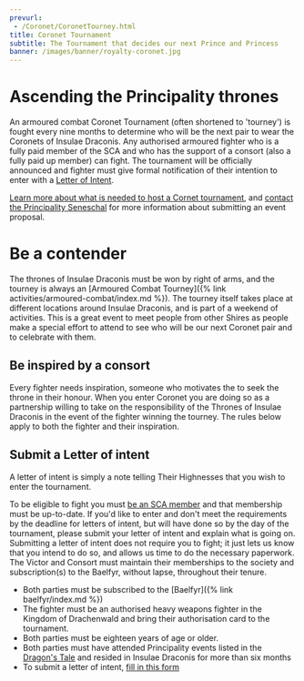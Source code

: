 ```yaml
---
prevurl:
 - /Coronet/CoronetTourney.html
title: Coronet Tournament
subtitle: The Tournament that decides our next Prince and Princess
banner: /images/banner/royalty-coronet.jpg
---
```

# Ascending the Principality thrones

<p>An armoured combat Coronet Tournament (often shortened to 'tourney') is fought every nine months to determine who will be the next pair to wear the Coronets of Insulae Draconis. Any authorised armoured fighter who is a fully paid member of the SCA and who has the support of a consort (also a fully paid up member) can fight. The tournament will be officially announced and fighter must give formal notification of their intention to enter with a  <a href="{% link coronet/coronet-tourney.md %}#submit-a-letter-of-intent">Letter of Intent</a>.</p> 

[Learn more about what is needed to host a Cornet tournament](https://insulaedraconis.org/library/group-resources/bidding-for-events/), and [contact the Principality Seneschal](seneschal@insulaedraconis.org) for more information about submitting an event proposal.


# Be a contender

The thrones of Insulae Draconis must be won by right of arms, and the tourney is always an [Armoured Combat Tourney]({% link activities/armoured-combat/index.md %}). The tourney itself takes place at different locations around Insulae Draconis, and is part of a weekend of activities. This is a great event to meet people from other Shires as people make a special effort to attend to see who will be our next Coronet pair and to celebrate with them. 

## Be inspired by a consort

Every fighter needs inspiration, someone who motivates the to seek the throne in their honour. When you enter Coronet you are doing so as a partnership willing to take on the responsibility of the Thrones of Insulae Draconis in the event of the fighter winning the tourney. The rules below apply to both the fighter and their inspiration.  

## Submit a Letter of intent

A letter of intent is simply a note telling Their Highnesses that you wish to enter the tournament.

To be eligible to fight you must [be an SCA member](https://membermojo.co.uk/scauk) and that membership must be up-to-date. If you'd like to enter and don't meet the requirements by the deadline for letters of intent, but will have done so by the day of the tournament, please submit your letter of intent and explain what is going on. Submitting a letter of intent does not require you to fight; it just lets us know that you intend to do so, and allows us time to do the necessary paperwork. The Victor and Consort must maintain their memberships to the society and subscription(s) to the Baelfyr, without lapse, throughout their tenure.

- Both parties must be subscribed to the [Baelfyr]({% link baelfyr/index.md %}) 
- The fighter must be an authorised heavy weapons fighter in the Kingdom of Drachenwald and bring their authorisation card to the tournament.
- Both parties must be eighteen years of age or older.
- Both parties must have attended Principality events listed in the [Dragon's Tale](https://drachenwald.sca.org/offices/chronicler/kingdom-newsletter/) and resided in Insulae Draconis for more than six months
- To submit a letter of intent, [fill in this form](https://forms.gle/d3QcHyJ5KDjZqPJ96)
